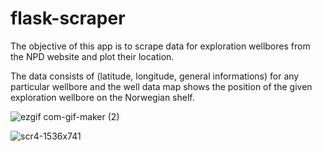 # flask-scraper
The objective of this app is to scrape data for exploration wellbores from the NPD website and plot their location.

The data consists of (latitude, longitude, general informations) for any particular wellbore and the well data map shows the position of the given exploration wellbore on the Norwegian shelf.

![ezgif com-gif-maker (2)](https://user-images.githubusercontent.com/75779175/132100099-edc12b97-dde1-41e9-be54-b5207406f589.gif)

![scr4-1536x741](https://user-images.githubusercontent.com/75779175/132100050-6ffc971e-9c42-4420-a07a-fa961f83f3f9.png)

